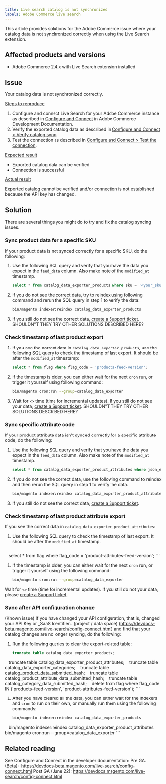 ```yaml
---
title: Live search catalog is not synchronized
labels: Adobe Commerce,live search
---
```


This article provides solutions for the Adobe Commerce issue where your catalog data is not synchronized correctly when using the Live Search extension.

## Affected products and versions

* Adobe Commerce 2.4.x with Live Search extension installed

## Issue

Your catalog data is not synchronized correctly.

<ins>Steps to reproduce</ins>

1. Configure and connect Live Search for your Adobe Commerce instance as described in [Configure and Connect](https://devdocs-beta.magento.com/live-search/config-connect.html) in Adobe Commerce Development Documentation.
1. Verify the exported catalog data as described in [Configure and Connect > Verify catalog sync](https://devdocs-beta.magento.com/live-search/config-connect.html#verify-catalog-sync).
1. Test the connection as described in [Configure and Connect > Test the connection](https://devdocs-beta.magento.com/live-search/config-connect.html#test-the-connection).

<ins>Expected result</ins>

* Exported catalog data can be verified
* Connection is successful

<ins>Actual result</ins>

Exported catalog cannot be verified and/or connection is not established because the API key has changed.

## Solution

There are several things you might do to try and fix the catalog syncing issues.

### Sync product data for a specific SKU

If your product data is not synced correctly for a specific SKU, do the following:

1. Use the following SQL query and verify that you have the data you expect in the `feed_data` column. Also make note of the `modified_at` timestamp.
    ```SQL
    select * from catalog_data_exporter_products where sku = '<your_sku>' and store_view_code = '<your_ store_view_code>';
    ```
1. If you do not see the correct data, try to reindex using following command and rerun the SQL query in step 1 to verify the data:
    ```bash
    bin/magento indexer:reindex catalog_data_exporter_products
    ```
1. If you still do not see the correct data, [create a Support ticket](https://support.magento.com/hc/en-us/articles/360000913794#submit-ticket). SHOULDN"T THEY TRY OTHER SOLUTIONS DESCRIBED HERE?

### Check timestamp of last product export

1. If you see the correct data in `catalog_data_exporter_products`, use the following SQL query to check the timestamp of last export. It should be after the `modified_at` timestamp:
    ```sql
    select * from flag where flag_code = 'products-feed-version';
    ```
1. If the timestamp is older, you can either wait for the next `cron` run, or trigger it yourself using following command:
    ```bash
    bin/magento cron:run --group=catalog_data_exporter
    ```
1. Wait for `<>` time (time for incremental updates). If you still do not see your data, [create a Support ticket](https://support.magento.com/hc/en-us/articles/360000913794#submit-ticket). SHOULDN"T THEY TRY OTHER SOLUTIONS DESCRIBED HERE?

### Sync specific attribute code

If your product attribute data isn't synced correctly for a specific attribute code, do the following:

1. Use the following SQL query and verify that you have the data you expect in the `feed_data` column. Also make note of the `modified_at` timestamp.
    ```SQL
    select * from catalog_data_exporter_product_attributes where json_extract(feed_data, '$.attributeCode') = '<your_attribute_code>' and sto1re_view_code = '<your_ store_view_code>';
    ```
1. If you do not see the correct data, use the following command to reindex and then rerun the SQL query in step 1 to verify the data.
    ```bash
    bin/magento indexer:reindex catalog_data_exporter_product_attributes
    ```
1. If you still do not see the correct data, [create a Support ticket](https://support.magento.com/hc/en-us/articles/360000913794#submit-ticket).

### Check timestamp of last product attribute export

If you see the correct data in `catalog_data_exporter_product_attributes`:

1. Use the following SQL query to check the timestamp of last export. It should be after the `modified_at` timestamp.
    ```sql
    select * from flag where flag_code = 'product-attributes-feed-version';
    ```
1. If the timestamp is older, you can either wait for the next `cron` run, or trigger it yourself using the following command:
    ```bash
    bin/magento cron:run --group=catalog_data_exporter
    ```
Wait for `<>` time (time for incremental updates). If you still do not your data, please [create a Support ticket](https://support.magento.com/hc/en-us/articles/360000913794#submit-ticket).

### Sync after API configuration change

(Known issue) If you have changed your API configuration, that is, changed your API Key or _SaaS Identifier+ (project / data space) (https://devdocs-beta.magento.com/live-search/config-connect.html) and find that your catalog changes are no longer syncing, do the following:

1. Run the following queries to clear the export-related table:
    ```SQL
    truncate table catalog_data_exporter_products;
    truncate table catalog_data_exporter_product_attributes;
    truncate table catalog_data_exporter_categories;
    truncate table catalog_product_data_submitted_hash;
    truncate table catalog_product_attribute_data_submitted_hash;
    truncate table catalog_category_data_submitted_hash;
    delete from flag where flag_code IN ('products-feed-version', 'product-attributes-feed-version');
    ```
1. After you have cleared all the data, you can either wait for the indexers and `cron` to run on their own, or manually run them using the following commands:
    ```bash 
    bin/magento indexer:reindex catalog_data_exporter_products
    bin/magento indexer:reindex catalog_data_exporter_product_attributes
    bin/magento cron:run --group=catalog_data_exporter
    ```
## Related reading

See Configure and Connect in the developer documentation:
Pre GA. (Beta):  https://devdocs-beta.magento.com/live-search/config-connect.html
Post GA (June 22): https://devdocs.magento.com/live-search/config-connect.html
